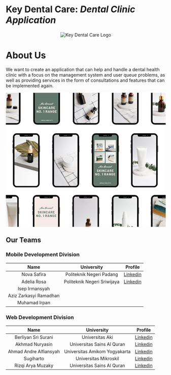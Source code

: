 # Key Dental Care: _Dental Clinic Application_
<p align="center"><img align="center" src="https://github.com/Fantasticten/.github/blob/main/profile/banner.png" alt="Key Dental Care Logo"/></p>

# About Us
We want to create an application that can help and handle a dental health clinic with a focus on the management system and user queue problems, as well as providing services in the form of consultations and features that can be implemented again.

<p align="center"><img align="center" src="https://github.com/Fantasticten/.github/blob/main/profile/mockup.png" /></p>


## Our Teams
### Mobile Development Division
| Name | University | Profile |
|:----:|:----------:|:-------:|
|Nova Safira|Politeknik Negeri Padang|[Linkedin](https://www.linkedin.com/in/nova-safira-4562b6287/)|
|Adelia Rosa|Politeknik Negeri Sriwijaya|[Linkedin](https://www.linkedin.com/in/adelia-rosa-a65004251/)|
|Isep Irmansyah|||
|Aziz Zarkasyi Ramadhan|||
|Muhamad Irpan|||

### Web Development Division
| Name | University | Profile |
|:----:|:----------:|:-------:|
|Berliyan Sri Surani|Universitas Aki|[Linkedin](https://www.linkedin.com/in/berliyan-sri-surani-3bb540267/?utm_source=share&utm_campaign=share_via&utm_content=profile&utm_medium=ios_app)|
|Akhmad Nuryasin|Universitas Sains Al Quran|[Linkedin](https://www.linkedin.com/in/akhmad-nuryasin-3378121b7/?utm_source=share&utm_campaign=share_via&utm_content=profile&utm_medium=android_app)|
|Ahmad Andre Alfiansyah|Universitas Amikom Yogyakarta|[Linkedin](https://www.linkedin.com/in/al-vyannn/)|
|Sugiharto|Universitas Mikroskil|[Linkedin](https://www.linkedin.com/in/sugiharto-19064a211/)|
|Rizqi Arya Muzaky|Universitas Sains Al Quran|[Linkedin](https://www.linkedin.com/in/rizqi-arya-muzaky-ab329b1b9/)|




<!--

**Here are some ideas to get you started:**

🙋‍♀️ A short introduction - what is your organization all about?
🌈 Contribution guidelines - how can the community get involved?
👩‍💻 Useful resources - where can the community find your docs? Is there anything else the community should know?
🍿 Fun facts - what does your team eat for breakfast?
🧙 Remember, you can do mighty things with the power of [Markdown](https://docs.github.com/github/writing-on-github/getting-started-with-writing-and-formatting-on-github/basic-writing-and-formatting-syntax)
-->
